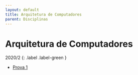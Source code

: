 ```yaml
---
layout: default
title: Arquitetura de Computadores
parent: Disciplinas
---
```


# Arquitetura de Computadores

2020/2
{: .label .label-green }

-   [Prova 1](2020/2/prova1.pdf)
